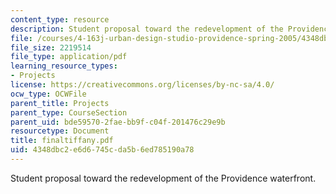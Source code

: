 ```yaml
---
content_type: resource
description: Student proposal toward the redevelopment of the Providence waterfront.
file: /courses/4-163j-urban-design-studio-providence-spring-2005/4348dbc2e6d6745cda5b6ed785190a78_finaltiffany.pdf
file_size: 2219514
file_type: application/pdf
learning_resource_types:
- Projects
license: https://creativecommons.org/licenses/by-nc-sa/4.0/
ocw_type: OCWFile
parent_title: Projects
parent_type: CourseSection
parent_uid: bde59570-2fae-bb9f-c04f-201476c29e9b
resourcetype: Document
title: finaltiffany.pdf
uid: 4348dbc2-e6d6-745c-da5b-6ed785190a78
---
```

Student proposal toward the redevelopment of the Providence waterfront.